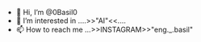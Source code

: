 - 👋 Hi, I’m @0Basil0
- 👀 I’m interested in ....>>"AI"<<....
- 📫 How to reach me ...>>INSTAGRAM>>"eng._.basil"

<!---
0Basil0/0Basil0 is a ✨ special ✨ repository because its `README.md` (this file) appears on your GitHub profile.
You can click the Preview link to take a look at your changes.
--->
